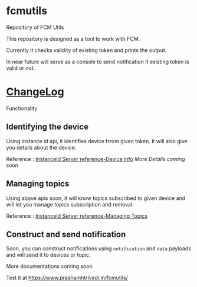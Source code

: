 # fcmutils
Repository of FCM Utils

This repository is designed as a tool to work with FCM.

Currently it checks validity of existing token and prints the output.

In near future will serve as a console to send notification if existing token is valid or not.

# [ChangeLog](changelog.md)

Functionality

## Identifying the device

Using instance id api, it identifies device frrom given token. It will also give you details about the device.

Reference : [InstanceId Server reference-Device Info](https://developers.google.com/instance-id/reference/server#get_information_about_app_instances)
*More Details coming soon*

## Managing topics

Using above apis soon, it will know topics subscribed to given device and will let you manage topics subscription and removal.

Reference : [InstanceId Server reference-Managing Topics](https://developers.google.com/instance-id/reference/server#create_relationship_maps_for_app_instances)

## Construct and send notification

Soon, you can construct notifications using `notification` and `data` payloads and will send it to devices or topic. 


More documentations coming soon

Test it at https://www.prashamhtrivedi.in/fcmutils/